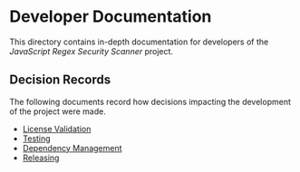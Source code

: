 # Developer Documentation

This directory contains in-depth documentation for developers of the _JavaScript
Regex Security Scanner_ project.

## Decision Records

The following documents record how decisions impacting the development of the
project were made.

- [License Validation][0001]
- [Testing][0002]
- [Dependency Management][0003]
- [Releasing][0004]

<!-- Internal links -->

[0001]: ./0001-license-validation.md
[0002]: ./0002-testing.md
[0003]: ./0003-dependency-management
[0004]: ./0004-releasing.md
